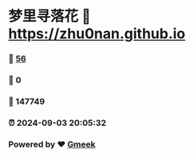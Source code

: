 # 梦里寻落花 :link: https://zhu0nan.github.io 
### :page_facing_up: [56](https://zhu0nan.github.io/tag.html) 
### :speech_balloon: 0 
### :hibiscus: 147749 
### :alarm_clock: 2024-09-03 20:05:32 
### Powered by :heart: [Gmeek](https://github.com/Meekdai/Gmeek)
